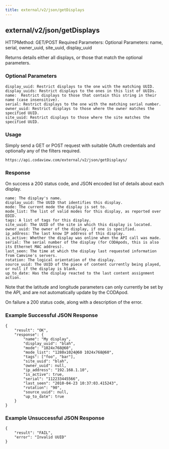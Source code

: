 ```yaml
---
title: external/v2/json/getDisplays
---
```

## external/v2/json/getDisplays

HTTPMethod: GET/POST
Required Parameters: 
Optional Parameters: name, serial, owner_uuid, site_uuid, display_uuid

Returns details either all displays, or those that match the optional parameters.

### Optional Parameters

    display_uuid: Restrict displays to the one with the matching UUID.
    display_uuids: Restrict displays to the ones in this list of UUIDs.
    name:  Restrict displays to those that contain this string in their name (case insensitive).
    serial: Restrict displays to the one with the matching serial number.
    owner_uuid: Restrict displays to those where the owner matches the specified UUID.
    site_uuid: Restrict displays to those where the site matches the specified UUID.

### Usage

Simply send a GET or POST request with suitable OAuth credentials and optionally any of the filters required.

`https://api.codaview.com/external/v2/json/getDisplays/`

### Response

On success a 200 status code, and JSON encoded list of details about each display.

    name: The display's name.
    display_uuid: The UUID that identifies this display.
    mode: The current mode the display is set to.
    mode_list: The list of valid modes for this display, as reported over EDID.
    tags: A list of tags for this display.
    site_uuid: The UUID of the site in which this display is located.
    owner_uuid: The owner of the display, if one is specified.
    ip_address: The last know IP address of this display.
    is_active: Whether the display was online when the API call was made.
    serial: The serial number of the display (for CODApods, this is also its Ethernet MAC address).
    last_seen: The time at which the display last requested information from Camvine's servers.
    rotation: The logical orientation of the display.
    source_uuid: The UUID of the piece of content currently being played, or null if the display is blank.
    up_to_date: Has the display reacted to the last content assignment action.

Note that the latitude and longitude parameters can only currently be set by the API, and are not automatically update by the CODApod.

On failure a 200 status code, along with a description of the error.

### Example Successful JSON Response

    {
        "result": "OK",
        "response": {
            "name": "My display",
            "display_uuid": "blah",
            "mode": "1024x768@60",
            "mode_list": "1280x1024@60 1024x768@60",
            "tags": ["foo", "bar"],
            "site_uuid": "blah",
            "owner_uuid": null,
            "ip_address": "192.168.1.10",
            "is_active": true,
            "serial": "112233445566",
            "last_seen": "2010-04-23 10:37:03.415243",
            "rotation": "90",
            "source_uuid": null,
            "up_to_date": true
        }
    }

### Example Unsuccessful JSON Response

    {
        "result": "FAIL",
        "error": "Invalid UUID" 
    }